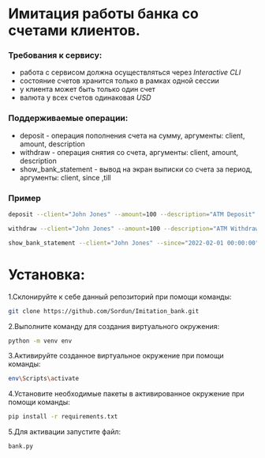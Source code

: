# Имитация работы банка со счетами клиентов.

### Требования к сервису:

- работа с сервисом должна осуществляться через _Interactive CLI_
- состояние счетов хранится только в рамках одной сессии
- у клиента может быть только один счет
- валюта у всех счетов одинаковая _USD_

### Поддерживаемые операции:

- deposit - операция пополнения счета на сумму, аргументы: client, amount, description
- withdraw - операция снятия со счета, аргументы: client, amount, description
- show_bank_statement - вывод на экран выписки со счета за период, аргументы: client, since ,till

### Пример
```bash
deposit --client="John Jones" --amount=100 --description="ATM Deposit"
```

```bash
withdraw --client="John Jones" --amount=100 --description="ATM Withdrawal"
```

```bash
show_bank_statement --client="John Jones" --since="2022-02-01 00:00:00" --till="2022-03-01 00:00:00"
```

# Установка:

1.Склонируйте к себе данный репозиторий при помощи команды:

```bash
git clone https://github.com/Sordun/Imitation_bank.git
```

2.Выполните команду для создания виртуального окружения:
```bash
python -m venv env
```

3.Активируйте созданное виртуальное окружение при помощи команды:
```bash
env\Scripts\activate
```

4.Установите необходимые пакеты в активированное окружение при помощи команды:
```bash
pip install -r requirements.txt
```

5.Для активации запустите файл:
```bash
bank.py
```
